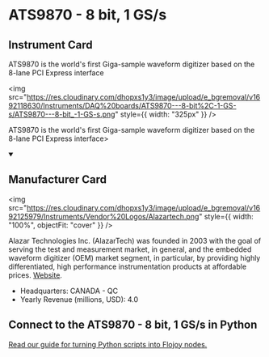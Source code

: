 
# ATS9870 - 8 bit, 1 GS/s

## Instrument Card

<div className="flex">

<div>

ATS9870 is the world's first Giga-sample waveform digitizer based on the 8-lane PCI Express interface

</div>

<img src="https://res.cloudinary.com/dhopxs1y3/image/upload/e_bgremoval/v1692118630/Instruments/DAQ%20boards/ATS9870---8-bit%2C-1-GS-s/ATS9870---8-bit_-1-GS-s.png" style={{ width: "325px" }} />

</div>

ATS9870 is the world's first Giga-sample waveform digitizer based on the 8-lane PCI Express interface>

<details open>
<summary><h2>Manufacturer Card</h2></summary>

<img src="https://res.cloudinary.com/dhopxs1y3/image/upload/e_bgremoval/v1692125979/Instruments/Vendor%20Logos/Alazartech.png" style={{ width: "100%", objectFit: "cover" }} />

Alazar Technologies Inc. (AlazarTech) was founded in 2003 with the goal of serving the test and measurement market, in general, and the embedded waveform digitizer (OEM) market segment, in particular, by providing highly differentiated, high performance instrumentation products at affordable prices. <a href="https://www.alazartech.com/">Website</a>.

<ul>
  <li>Headquarters: CANADA - QC</li>
  <li>Yearly Revenue (millions, USD): 4.0</li>
</ul>
</details>

## Connect to the ATS9870 - 8 bit, 1 GS/s in Python

[Read our guide for turning Python scripts into Flojoy nodes.](https://docs.flojoy.ai/custom-nodes/creating-custom-node/)


